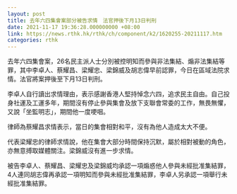 ```yaml
---
layout: post
title: 去年六四集會案部分被告求情　法官押後下月13日判刑
date: 2021-11-17 19:36:28.000000000 +08:00
link: https://news.rthk.hk/rthk/ch/component/k2/1620255-20211117.htm
categories: rthk
---
```


去年六四集會案，26名民主派人士分別被控明知而參與非法集結、煽非法集結等罪，其中李卓人、蔡耀昌、梁耀忠、梁錦威及胡志偉早前認罪，今日在區域法院求情。法官將案押後至下月13日判刑。

李卓人自行讀出求情理由，表示感謝香港人堅持悼念六四，追求民主自由。自己投身社運及工運多年，期間沒有停止參與集會及放下支聯會常委的工作，無畏無懼，又說「坐監明志」，期間他一度哽咽。

律師為蔡耀昌求情表示，當日的集會相對和平，沒有為他人造成太大不便。

代表梁耀忠的律師求情說，他在集會大部分時間保持沉默，屬於相對被動的角色，亦無意搏取媒體關注。梁錦威沒有進一步求情。

被告李卓人、蔡耀昌、梁耀忠及梁錦威均承認一項煽惑他人參與未經批准集結罪，4人連同胡志偉再承認一項明知而參與未經批准集結罪，李卓人另承認一項舉行未經批准集結罪。
